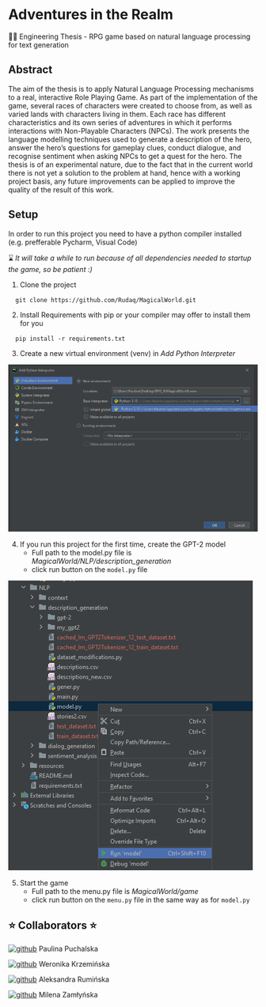 
# Adventures in the Realm

:fairy_woman: Engineering Thesis - RPG game based on natural language processing for text generation



## Abstract 
The aim of the thesis is to apply Natural Language Processing mechanisms to a real, interactive Role
Playing Game. As part of the implementation of the game, several races of characters were created to
choose from, as well as varied lands with characters living in them. Each race has different characteristics
and its own series of adventures in which it performs interactions with Non-Playable Characters (NPCs).
The work presents the language modelling techniques used to generate a description of the hero, answer
the hero’s questions for gameplay clues, conduct dialogue, and recognise sentiment when asking NPCs
to get a quest for the hero. The thesis is of an experimental nature, due to the fact that in the current
world there is not yet a solution to the problem at hand, hence with a working project basis, any future
improvements can be applied to improve the quality of the result of this work.



## Setup
In order to run this project you need to have a python compiler installed (e.g. prefferable Pycharm, Visual Code)

:hourglass: *It will take a while to run because of all dependencies needed to startup the game, so be patient :)*


1. Clone the project

```
  git clone https://github.com/Rudaq/MagicalWorld.git
```

2. Install Requirements with pip or your compiler may offer to install them for you

```
  pip install -r requirements.txt
```

3. Create a new virtual environment (venv) in *Add Python Interpreter*

![Alt text](resources/readme/interpreter.png?raw=true "Python Intepreter")

4. If you run this project for the first time, create the GPT-2 model
    -  Full path to the model.py file is *MagicalWorld/NLP/description_generation*
    - click run button on the `model.py` file
  
![Alt text](resources/readme/model.png?raw=true "Run model.py")

5. Start the game 
    - Full path to the menu.py file is *MagicalWorld/game* 
    - click run button on the `menu.py` file in the same way as for `model.py`



## :star: Collaborators :star:
[<img src='https://cdn.jsdelivr.net/npm/simple-icons@3.0.1/icons/github.svg' alt='github' height='40'>](https://github.com/Rudaq) Paulina Puchalska

[<img src='https://cdn.jsdelivr.net/npm/simple-icons@3.0.1/icons/github.svg' alt='github' height='40'>](https://github.com/KrzeminskaWeronika) Weronika Krzemińska

[<img src='https://cdn.jsdelivr.net/npm/simple-icons@3.0.1/icons/github.svg' alt='github' height='40'>](https://github.com/AleksandraRuminska)  Aleksandra Rumińska

[<img src='https://cdn.jsdelivr.net/npm/simple-icons@3.0.1/icons/github.svg' alt='github' height='40'>](https://github.com/milenzaml)  Milena Zamłyńska
